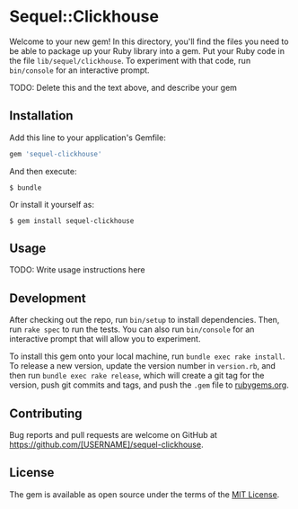 # Sequel::Clickhouse

Welcome to your new gem! In this directory, you'll find the files you need to be able to package up your Ruby library into a gem. Put your Ruby code in the file `lib/sequel/clickhouse`. To experiment with that code, run `bin/console` for an interactive prompt.

TODO: Delete this and the text above, and describe your gem

## Installation

Add this line to your application's Gemfile:

```ruby
gem 'sequel-clickhouse'
```

And then execute:

    $ bundle

Or install it yourself as:

    $ gem install sequel-clickhouse

## Usage

TODO: Write usage instructions here

## Development

After checking out the repo, run `bin/setup` to install dependencies. Then, run `rake spec` to run the tests. You can also run `bin/console` for an interactive prompt that will allow you to experiment.

To install this gem onto your local machine, run `bundle exec rake install`. To release a new version, update the version number in `version.rb`, and then run `bundle exec rake release`, which will create a git tag for the version, push git commits and tags, and push the `.gem` file to [rubygems.org](https://rubygems.org).

## Contributing

Bug reports and pull requests are welcome on GitHub at https://github.com/[USERNAME]/sequel-clickhouse.

## License

The gem is available as open source under the terms of the [MIT License](https://opensource.org/licenses/MIT).
